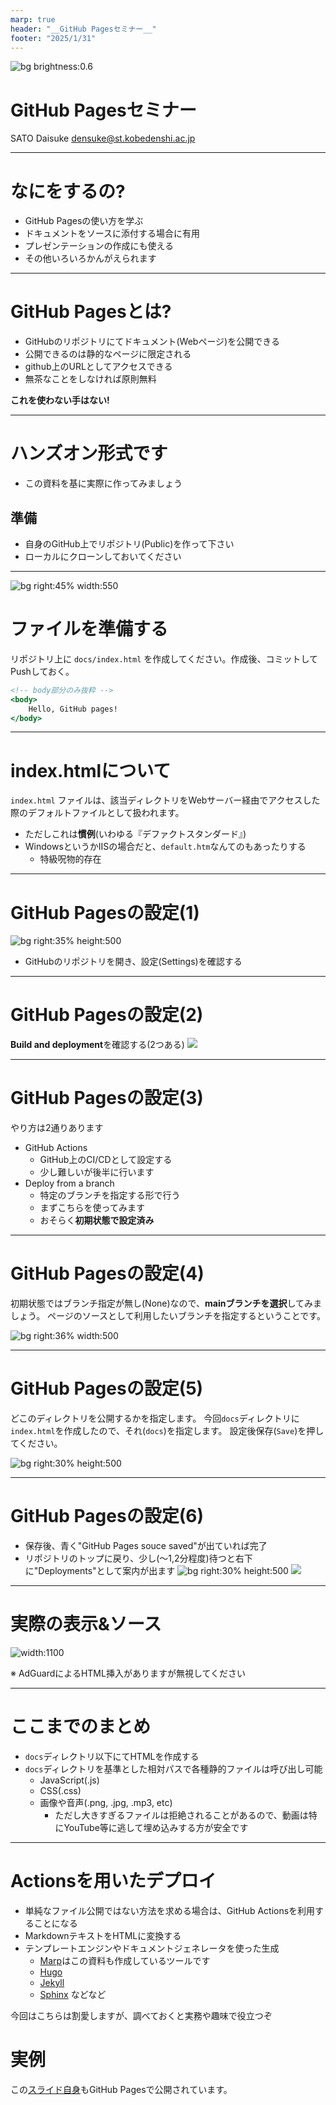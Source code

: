 ```yaml
---
marp: true
header: "__GitHub Pagesセミナー__"
footer: "2025/1/31"
---
```

<!--
_color: white
-->
![bg brightness:0.6](images/title-nukko.png)

# GitHub Pagesセミナー

SATO Daisuke <densuke@st.kobedenshi.ac.jp>

---
<!--
theme: gaia
pagenate: true
-->
# なにをするの?

- GitHub Pagesの使い方を学ぶ
- ドキュメントをソースに添付する場合に有用
- プレゼンテーションの作成にも使える
- その他いろいろかんがえられます

---
# GitHub Pagesとは?

- GitHubのリポジトリにてドキュメント(Webページ)を公開できる
- 公開できるのは静的なページに限定される
- github上のURLとしてアクセスできる
- 無茶なことをしなければ原則無料

**これを使わない手はない!**

---
# ハンズオン形式です

- この資料を基に実際に作ってみましょう

## 準備

- 自身のGitHub上でリポジトリ(Public)を作って下さい
- ローカルにクローンしておいてください

---
![bg right:45% width:550](images/index.png)
# ファイルを準備する

リポジトリ上に `docs/index.html` を作成してください。作成後、コミットしてPushしておく。

```file:docs/index.html
<!-- body部分のみ抜粋 -->
<body>
    Hello, GitHub pages!
</body>
```


---
# index.htmlについて

`index.html` ファイルは、該当ディレクトリをWebサーバー経由でアクセスした際のデフォルトファイルとして扱われます。
- ただしこれは**慣例**(いわゆる『デファクトスタンダード』)
- WindowsというかIISの場合だと、`default.htm`なんてのもあったりする
    - 特級呪物的存在

---
# GitHub Pagesの設定(1)

![bg right:35% height:500](images/settings-pages.png)

- GitHubのリポジトリを開き、設定(Settings)を確認する

---
# GitHub Pagesの設定(2)

**Build and deployment**を確認する(2つある)
![](images/build-and-deploy.png)

---
# GitHub Pagesの設定(3)

やり方は2通りあります

- GitHub Actions
    - GitHub上のCI/CDとして設定する
    - 少し難しいが後半に行います
- Deploy from a branch
    - 特定のブランチを指定する形で行う
    - まずこちらを使ってみます
    - おそらく**初期状態で設定済み**

---
# GitHub Pagesの設定(4)

初期状態ではブランチ指定が無し(None)なので、**mainブランチを選択**してみましょう。
ページのソースとして利用したいブランチを指定するということです。

![bg right:36% width:500](images/branch-main.png)

---
# GitHub Pagesの設定(5)

どこのディレクトリを公開するかを指定します。
今回`docs`ディレクトリに`index.html`を作成したので、それ(`docs`)を指定します。
設定後保存(`Save`)を押してください。

![bg right:30% height:500](images/main-branch-docs.png)

---
# GitHub Pagesの設定(6)

- 保存後、青く"GitHub Pages souce saved"が出ていれば完了
- リポジトリのトップに戻り、少し(〜1,2分程度)待つと右下に"Deployments"として案内が出ます
![bg right:30% height:500](images/github-deployments.png)
![](images/deplotment-result.png)

---
# 実際の表示&ソース

![width:1100](images/view-result.png)

※ AdGuardによるHTML挿入がありますが無視してください

---
# ここまでのまとめ

- `docs`ディレクトリ以下にてHTMLを作成する
- `docs`ディレクトリを基準とした相対パスで各種静的ファイルは呼び出し可能
    - JavaScript(.js)
    - CSS(.css)
    - 画像や音声(.png, .jpg, .mp3, etc)
        - ただし大きすぎるファイルは拒絶されることがあるので、動画は特にYouTube等に逃して埋め込みする方が安全です

---
# Actionsを用いたデプロイ

- 単純なファイル公開ではない方法を求める場合は、GitHub Actionsを利用することになる
- MarkdownテキストをHTMLに変換する
- テンプレートエンジンやドキュメントジェネレータを使った生成
    - [Marp](https://marp.app/)はこの資料も作成しているツールです
    - [Hugo](https://gohugo.io/)
    - [Jekyll](https://jekyllrb.com/)
    - [Sphinx](https://www.sphinx-doc.org/en/master/) などなど

今回はこちらは割愛しますが、調べておくと実務や趣味で役立つぞ

# 実例

この[スライド自身](https://densuke.github.io/github-pages-tutorial/)もGitHub Pagesで公開されています。
